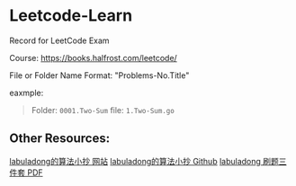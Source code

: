 # Leetcode-Learn
Record for LeetCode Exam

Course: https://books.halfrost.com/leetcode/

File or Folder Name  Format: "Problems-No.Title"

eaxmple:

> Folder:  `0001.Two-Sum`
> file:  `1.Two-Sum.go`


## Other Resources:
[labuladong的算法小抄 网站](https://labuladong.github.io/algo/)
[labuladong的算法小抄 Github](https://github.com/labuladong/fucking-algorithm)
[labuladong 刷题三件套 PDF](https://mp.weixin.qq.com/s/X-fE9sR4BLi6T9pn7xP4pg)

